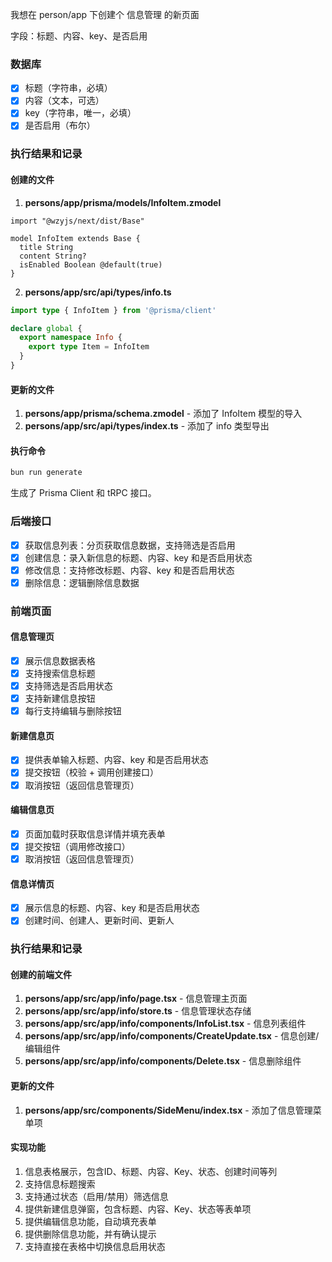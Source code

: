 我想在 person/app 下创建个 信息管理 的新页面

字段：标题、内容、key、是否启用

### 数据库
- [x] 标题（字符串，必填）
- [x] 内容（文本，可选）
- [x] key（字符串，唯一，必填）
- [x] 是否启用（布尔）

### 执行结果和记录

#### 创建的文件
1. **persons/app/prisma/models/InfoItem.zmodel**
```zmodel
import "@wzyjs/next/dist/Base"

model InfoItem extends Base {
  title String
  content String?
  isEnabled Boolean @default(true)
}
```

2. **persons/app/src/api/types/info.ts**
```typescript
import type { InfoItem } from '@prisma/client'

declare global {
  export namespace Info {
    export type Item = InfoItem
  }
}
```

#### 更新的文件
1. **persons/app/prisma/schema.zmodel** - 添加了 InfoItem 模型的导入
2. **persons/app/src/api/types/index.ts** - 添加了 info 类型导出

#### 执行命令
```bash
bun run generate
```

生成了 Prisma Client 和 tRPC 接口。

### 后端接口
- [x] 获取信息列表：分页获取信息数据，支持筛选是否启用
- [x] 创建信息：录入新信息的标题、内容、key 和是否启用状态
- [x] 修改信息：支持修改标题、内容、key 和是否启用状态
- [x] 删除信息：逻辑删除信息数据

### 前端页面
#### 信息管理页
- [x] 展示信息数据表格
- [x] 支持搜索信息标题
- [x] 支持筛选是否启用状态
- [x] 支持新建信息按钮
- [x] 每行支持编辑与删除按钮

#### 新建信息页
- [x] 提供表单输入标题、内容、key 和是否启用状态
- [x] 提交按钮（校验 + 调用创建接口）
- [x] 取消按钮（返回信息管理页）

#### 编辑信息页
- [x] 页面加载时获取信息详情并填充表单
- [x] 提交按钮（调用修改接口）
- [x] 取消按钮（返回信息管理页）

#### 信息详情页
- [x] 展示信息的标题、内容、key 和是否启用状态
- [x] 创建时间、创建人、更新时间、更新人

### 执行结果和记录

#### 创建的前端文件
1. **persons/app/src/app/info/page.tsx** - 信息管理主页面
2. **persons/app/src/app/info/store.ts** - 信息管理状态存储
3. **persons/app/src/app/info/components/InfoList.tsx** - 信息列表组件
4. **persons/app/src/app/info/components/CreateUpdate.tsx** - 信息创建/编辑组件
5. **persons/app/src/app/info/components/Delete.tsx** - 信息删除组件

#### 更新的文件
1. **persons/app/src/components/SideMenu/index.tsx** - 添加了信息管理菜单项

#### 实现功能
1. 信息表格展示，包含ID、标题、内容、Key、状态、创建时间等列
2. 支持信息标题搜索
3. 支持通过状态（启用/禁用）筛选信息
4. 提供新建信息弹窗，包含标题、内容、Key、状态等表单项
5. 提供编辑信息功能，自动填充表单
6. 提供删除信息功能，并有确认提示
7. 支持直接在表格中切换信息启用状态
